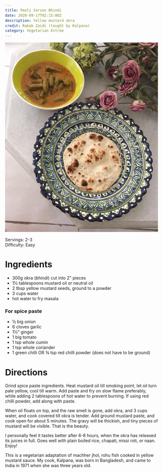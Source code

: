 ```yaml
---
title: Peeli Sarson Bhindi 
date: 2020-09-17T02:15:00Z
description: Yellow mustard okra
credit: Rabab Zaidi (taught by Kalpana)
category: Vegetarian Entrée
---
```

![bhindi](sarson-bhindi.jpeg)

Servings: 2-3\
Difficulty: Easy

# Ingredients
* 300g okra (_bhindi_) cut into 2" pieces
* 1½ tablespoons mustard oil or neutral oil
* 2 tbsp yellow mustard seeds, ground to a powder
* 3 cups water 
* hot water to fry masala

### For spice paste
* ½ big onion
* 6 cloves garlic
* 1½“ ginger 
* 1 big tomato 
* 1 tsp whole cumin 
* 1 tsp whole coriander 
* 1 green chilli OR ¾ tsp red chilli powder (does not have to be ground)

# Directions 
Grind spice paste ingredients. Heat mustard oil till smoking point, let oil turn pale yellow, cool till warm. Add paste and fry on slow flame preferably, while adding 2 tablespoons of hot water to prevent burning. If using red chilli powder, add along with paste.

When oil floats on top, and the raw smell is gone, add okra, and 3 cups water, and cook covered till okra is tender. Add ground mustard paste, and cook open for about 5 minutes. The gravy will be thickish, and tiny pieces of mustard will be visible. That is the beauty.

I personally feel it tastes better after 6-8 hours, when the okra has released its juices in full. Goes well with plain boiled rice, chapati, missi roti, or naan. Enjoy!

This is a vegetarian adaptation of machher jhol, rohu fish cooked in yellow mustard sauce. My cook, Kalpana, was born in Bangladesh, and came to India in 1971 when she was three years old.
